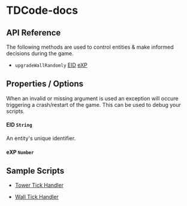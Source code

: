# TDCode-docs


## API Reference

The following methods are used to control entities & make informed decisions during the game.

- `upgradeWallRandomly` [EID](#EID) [eXP](#eXP)
    
## Properties / Options

When an invalid or missing argument is used an exception will occure triggering a crash/restart of the game. This can be used to debug your scripts.

#### EID `String`

An entity's unique identifier. 

#### eXP `Number`



## Sample Scripts

- [Tower Tick Handler](scripts/TowerTickHandler.js)

- [Wall Tick Handler](scripts/WallTickHandler.js)
